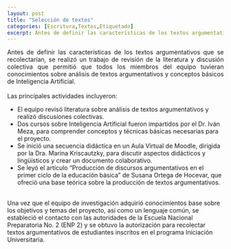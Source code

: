 ```yaml
---
layout: post
title: "Selección de textos"
categories: [Escritura,Textos,Etiquetado]
excerpt: Antes de definir las características de los textos argumentativos que se recolectarían, se realizó un trabajo de revisión de la literatura y discusión colectiva que permitió que todos los miembros del equipo tuvieran conocimientos sobre análisis de textos argumentativos y conceptos básicos de Inteligencia Artificial.
---
```

<p style="text-align: justify;">
Antes de definir las características de los textos argumentativos que se recolectarían, se realizó un trabajo de revisión de la literatura y discusión colectiva que permitió que todos los miembros del equipo tuvieran conocimientos sobre análisis de textos argumentativos y conceptos básicos de Inteligencia Artificial.
<br><br>
Las principales actividades incluyeron:
<br>
<ul>
  <li>El equipo revisó literatura sobre análisis de textos argumentativos y realizó discusiones colectivas.</li>
  <li>Dos cursos sobre Inteligencia Artificial fueron impartidos por el Dr. Iván Meza, para comprender conceptos y técnicas básicas necesarias para el proyecto.</li>
  <li>Se inició una secuencia didáctica en un Aula Virtual de Moodle, dirigida por la Dra. Marina Kriscautzky, para discutir aspectos didácticos y lingüísticos y crear un documento colaborativo.</li>
  <li>Se leyó el artículo “Producción de discursos argumentativos en el primer ciclo de la educación básica” de Susana Ortega de Hocevar, que ofreció una base teórica sobre la producción de textos argumentativos.</li>
</ul>
<br>
Una vez que el equipo de investigación adquirió conocimientos base sobre los objetivos y temas del proyecto, así como un lenguaje común, se estableció el contacto con las autoridades de la Escuela Nacional Preparatoria No. 2 (ENP 2) y se obtuvo la autorización para recolectar textos argumentativos de estudiantes inscritos en el programa Iniciación Universitaria. 
<br>

</p>
